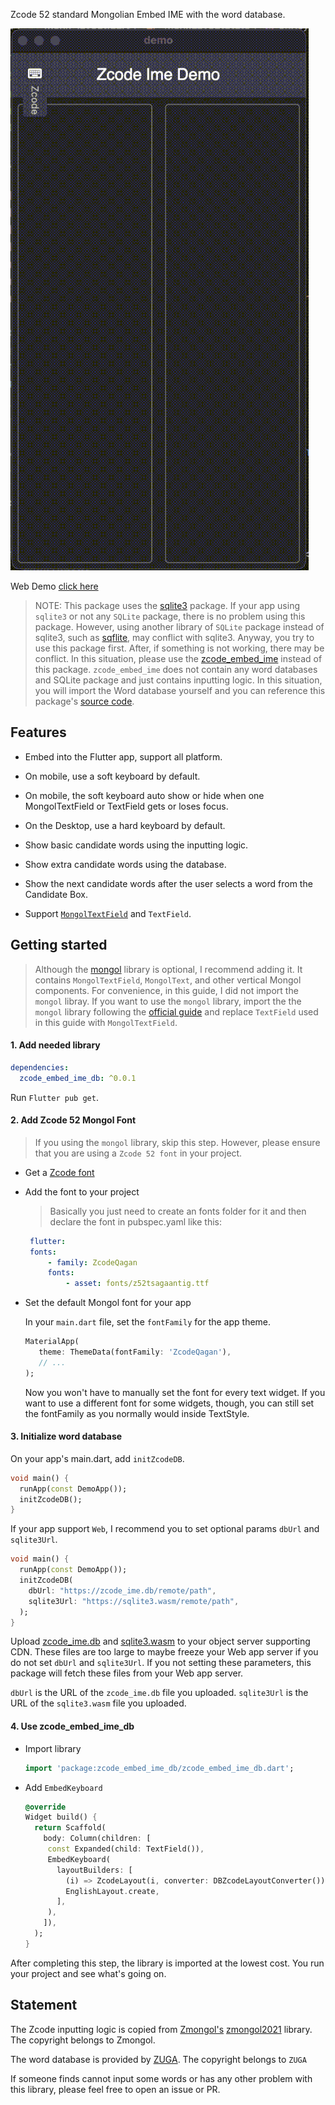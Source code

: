 Zcode 52 standard Mongolian Embed IME with the word database. 

![](https://raw.githubusercontent.com/Satsrag/embed_input/main/desktop_screenshot.gif)

Web Demo [click here](https://satsrag.github.io)

> NOTE: This package uses the [sqlite3](https://pub.dev/packages/sqlite3) package. If your app using `sqlite3` or not any `SQLite` package, there is no problem using this package. However, using another library of `SQLite` package instead of sqlite3, such as [sqflite](https://pub.dev/packages/sqflite), may conflict with sqlite3. Anyway, you try to use this package first. After, if something is not working, there may be conflict. In this situation, please use the [zcode_embed_ime](https://pub.dev/packages/zcode_embed_ime) instead of this package. `zcode_embed_ime` does not contain any word databases and SQLite package and just contains inputting logic. In this situation, you will import the Word database yourself and you can reference this package's [source code](https://github.com/Satsrag/embed_input/tree/main/zcode_embed_ime_db).

## Features

* Embed into the Flutter app, support all platform.

* On mobile, use a soft keyboard by default.

* On mobile, the soft keyboard auto show or hide when one MongolTextField or TextField gets or loses focus.

* On the Desktop, use a hard keyboard by default.

* Show basic candidate words using the inputting logic.

* Show extra candidate words using the database.

* Show the next candidate words after the user selects a word from the Candidate Box.

* Support [`MongolTextField`](https://pub.dev/packages/mongol) and `TextField`.

## Getting started

> Although the [mongol](https://pub.dev/packages/mongol) library is optional, I recommend adding it. It contains `MongolTextField`, `MongolText`, and other vertical Mongol components. For convenience, in this guide, I did not import the `mongol` libray. 
If you want to use the `mongol` library, import the  the `mongol` library following the [official guide](https://pub.dev/packages/mongol) and replace `TextField` used in this guide with `MongolTextField`.

#### 1. Add needed library

```yaml
dependencies:
  zcode_embed_ime_db: ^0.0.1
```

Run `Flutter pub get`.

#### 2. Add Zcode 52 Mongol Font

> If you using the `mongol` library, skip this step. However, please ensure that you are using a `Zcode 52 font` in your project.

* Get a [Zcode font](https://install.zcodetech.com/)

* Add the font to your project

   > Basically you just need to create an fonts folder for it and then declare the font in pubspec.yaml like this:

   ```yaml
    flutter:
    fonts:
        - family: ZcodeQagan
        fonts:
            - asset: fonts/z52tsagaantig.ttf
   ```

* Set the default Mongol font for your app
   
   In your `main.dart` file, set the `fontFamily` for the app theme.

   ```dart
   MaterialApp(
      theme: ThemeData(fontFamily: 'ZcodeQagan'),
      // ...
   );
   ```

   Now you won't have to manually set the font for every text widget. If you want to use a different font for some widgets, though, you can still set the fontFamily as you normally would inside TextStyle.

#### 3. Initialize word database

On your app's main.dart, add `initZcodeDB`.

```dart
void main() {
  runApp(const DemoApp());
  initZcodeDB();
}
```

If your app support `Web`, I recommend you to set optional params `dbUrl` and `sqlite3Url`. 

```dart
void main() {
  runApp(const DemoApp());
  initZcodeDB(
    dbUrl: "https://zcode_ime.db/remote/path",
    sqlite3Url: "https://sqlite3.wasm/remote/path",
  );
}
```

Upload [zcode_ime.db](https://github.com/Satsrag/embed_input/blob/main/zcode_embed_ime_db/db/zcode_ime.db) and [sqlite3.wasm](https://github.com/Satsrag/embed_input/blob/main/zcode_embed_ime_db/sqlite3.wasm) to your object server supporting CDN. These files are too large to maybe freeze your Web app server if you do not set `dbUrl` and `sqlite3Url`. If you not setting these parameters, this package will fetch these files from your Web app server.

`dbUrl` is the URL of the `zcode_ime.db` file you uploaded.
`sqlite3Url` is the URL of the `sqlite3.wasm` file you uploaded.

#### 4. Use zcode_embed_ime_db

* Import library

   ```dart
   import 'package:zcode_embed_ime_db/zcode_embed_ime_db.dart';
   ```

* Add `EmbedKeyboard`

   ```dart
   @override
   Widget build() {
     return Scaffold(
       body: Column(children: [
        const Expanded(child: TextField()),
        EmbedKeyboard(
          layoutBuilders: [
            (i) => ZcodeLayout(i, converter: DBZcodeLayoutConverter()),
            EnglishLayout.create,
          ],
        ),
       ]),
     );
   }
   ```
After completing this step, the library is imported at the lowest cost. You run your project and see what's going on. 

## Statement

The Zcode inputting logic is copied from [Zmongol's](https://github.com/zmongol) [zmongol2021](https://github.com/zmongol/zmongol2021) library. The copyright belongs to Zmongol.

The word database is provided by [ZUGA](https://github.com/zuga-tech). The copyright belongs to `ZUGA`

If someone finds cannot input some words or has any other problem with this library, please feel free to open an issue or PR.
